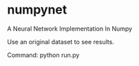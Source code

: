# numpynet
A Neural Network Implementation In Numpy

  Use an original dataset to see results.
  
  Command: python run.py
